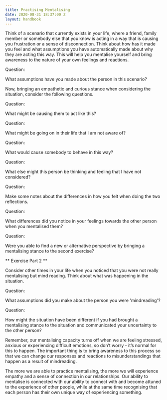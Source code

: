 ```yaml
---
title: Practising Mentalising
date: 2020-08-31 18:37:00 Z
layout: handbook
---
```



Think of a scenario that currently exists in your life, where a friend, family member or somebody else that you know is acting in a way that is causing you frustration or a sense of disconnection. Think about how has it made you feel and what assumptions you have automatically made about why they are acting this way. This will help you mentalise yourself and bring awareness to the nature of your own feelings and reactions. 

Question:

What assumptions have you made about the person in this scenario? 



Now, bringing an empathetic and curious stance when considering the situation, consider the following questions.

Question:

 What might be causing them to act like this?

Question:

What might be going on in their life that I am not aware of?

Question:

What would cause somebody to behave in this way? 

Question:

What else might this person be thinking and feeling that I have not considered?

Question:

Make some notes about the differences in how you felt when doing the two reflections. 

Question:

What differences did you notice in your feelings towards the other person when you mentalised them? 

Question:

Were you able to find a new or alternative perspective by bringing a mentalising stance to the second exercise?


** Exercise Part 2 **

Consider other times in your life when you noticed that you were not really mentalising but mind reading. Think about what was happening in the situation. 

Question:
 
What assumptions did you make about the person you were 'mindreading'?

Question:

How might the situation have been different if you had brought a mentalising stance to the situation and communicated your uncertainty to the other person? 


Remember, our mentalising capacity turns off when we are feeling stressed, anxious or experiencing difficult emotions, so don’t worry - it’s normal for this to happen. The important thing is to bring awareness to this process so that we can change our responses and reactions to misunderstandings that happen as a result of mindreading.

The more we are able to practice mentalising, the more we will experience empathy and a sense of connection in our relationships.  Our ability to mentalise is connected with our ability to connect with and become attuned to the experience of other people, while at the same time recognising that each person has their own unique way of experiencing something. 
